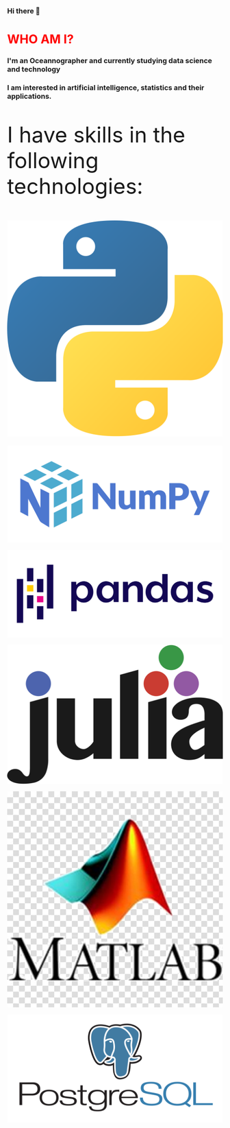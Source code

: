 ### Hi there 👋

<h1 style="color:red"> WHO AM I? </h1>
<h3> I'm an Oceannographer and currently studying data science and technology</h3>
<h3> I am interested in artificial intelligence, statistics and their applications.</h3>

<style>

.icones{
  margin: auto; 
  margin-bottom:5px; 
  padding:5px width:160px;
  size:200px}

</style>



<p style="font-size:50px">I have skills in the following technologies:</p>

<img float="auto" class="icones" src="_imgs/python.png" alt="" style=""></img>

<img float="auto" src="_imgs/numpy.png" alt="" style=""></img>

<img float="auto" src="_imgs/pandas.png" alt="" style=""></img>

<img float="auto" src="_imgs/julia.png" alt="" style=""></img>

<img float="auto" src="_imgs/matlab.jpg" alt="" style=""></img>

<img float="auto" src="_imgs/postgres.png" alt="" style=""></img>
